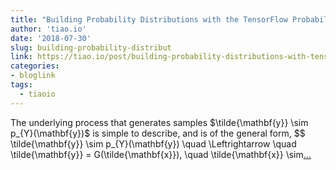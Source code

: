 ```yaml
---
title: "Building Probability Distributions with the TensorFlow Probability Bijector API"
author: 'tiao.io'
date: '2018-07-30'
slug: building-probability-distribut
link: https://tiao.io/post/building-probability-distributions-with-tensorflow-probability-bijector-api/
categories:
- bloglink
tags:
  - tiaoio
---
```


The underlying process that generates samples $\tilde{\mathbf{y}} \sim p_{Y}(\mathbf{y})$ is simple to describe, and is of the general form, $$ \tilde{\mathbf{y}} \sim p_{Y}(\mathbf{y}) \quad \Leftrightarrow \quad \tilde{\mathbf{y}} = G(\tilde{\mathbf{x}}), \quad \tilde{\mathbf{x}} \sim[... <i class="fas fa-external-link-alt"></i>](https://tiao.io/post/building-probability-distributions-with-tensorflow-probability-bijector-api/)

